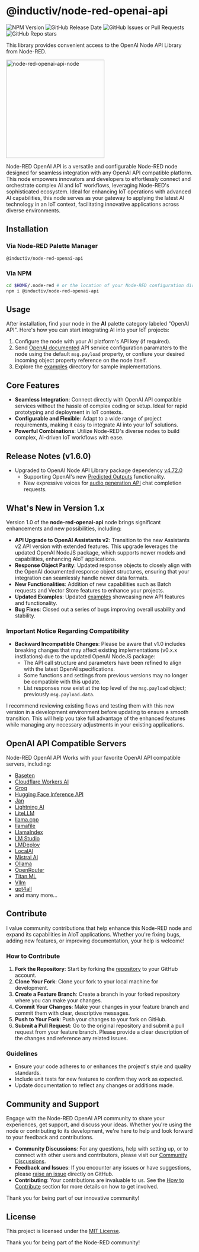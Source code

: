 # @inductiv/node-red-openai-api

![NPM Version](https://img.shields.io/npm/v/%40inductiv%2Fnode-red-openai-api) ![GitHub Release Date](https://img.shields.io/github/release-date/allanbunch/node-red-openai-api) ![GitHub Issues or Pull Requests](https://img.shields.io/github/issues/allanbunch/node-red-openai-api) ![GitHub Repo stars](https://img.shields.io/github/stars/allanbunch/node-red-openai-api)

This library provides convenient access to the OpenAI Node API Library from Node-RED.

<a href="https://github.com/allanbunch/node-red-openai-api">
  <img width="265" alt="node-red-openai-api-node" src="https://github.com/allanbunch/node-red-openai-api/assets/4503640/ee954c8e-fbf4-4812-a38a-f047cecd1982">
</a>
<br>

Node-RED OpenAI API is a versatile and configurable Node-RED node designed for seamless integration with any OpenAI API compatible platform. This node empowers innovators and developers to effortlessly connect and orchestrate complex AI and IoT workflows, leveraging Node-RED's sophisticated ecosystem. Ideal for enhancing IoT operations with advanced AI capabilities, this node serves as your gateway to applying the latest AI technology in an IoT context, facilitating innovative applications across diverse environments.

## Installation

### Via Node-RED Palette Manager

```text
@inductiv/node-red-openai-api
```

### Via NPM

```bash
cd $HOME/.node-red # or the location of your Node-RED configuration directory.
npm i @inductiv/node-red-openai-api
```

## Usage

After installation, find your node in the **AI** palette category labeled "OpenAI API". Here's how you can start integrating AI into your IoT projects:

1. Configure the node with your AI platform's API key (if required).
2. Send [OpenAI documented](https://platform.openai.com/docs/api-reference/) API service configuration paramaters to the node using the default `msg.payload` property, or confiure your desired incoming object property reference on the node itself.
3. Explore the [examples](./examples/) directory for sample implementations.

## Core Features

- **Seamless Integration**: Connect directly with OpenAI API compatible services without the hassle of complex coding or setup. Ideal for rapid prototyping and deployment in IoT contexts.
- **Configurable and Flexible**: Adapt to a wide range of project requirements, making it easy to integrate AI into your IoT solutions.
- **Powerful Combinations**: Utilize Node-RED's diverse nodes to build complex, AI-driven IoT workflows with ease.

## Release Notes (v1.6.0)

- Upgraded to OpenAI Node API Library package dependency [v4.72.0](https://www.npmjs.com/package/openai/v/4.72.0)
  - Supporting OpenAI's new [Predicted Outputs](https://platform.openai.com/docs/guides/predicted-outputs) functionality.
  - New expressive voices for [audio generation API](https://platform.openai.com/docs/guides/audio) chat completion requests.

## What's New in Version 1.x

Version 1.0 of the **node-red-openai-api** node brings significant enhancements and new possibilities, including:

- **API Upgrade to OpenAI Assistants v2**: Transition to the new Assistants v2 API version with extended features. This upgrade leverages the updated OpenAI NodeJS package, which supports newer models and capabilities, enhancing AIoT applications.
- **Response Object Parity**: Updated response objects to closely align with the OpenAI documented response object structures, ensuring that your integration can seamlessly handle newer data formats.
- **New Functionalities**: Addition of new capabilities such as Batch requests and Vector Store features to enhance your projects.
- **Updated Examples**: Updated [examples](./examples/) showcasing new API features and functionality.
- **Bug Fixes**: Closed out a series of bugs improving overall usability and stability.

### Important Notice Regarding Compatibility

- **Backward Incompatible Changes**: Please be aware that v1.0 includes breaking changes that may affect existing implementations (v0.x.x instllations) due to the updated OpenAI NodeJS package:
  - The API call structure and parameters have been refined to align with the latest OpenAI specifications.
  - Some functions and settings from previous versions may no longer be compatible with this update.
  - List responses now exist at the top level of the `msg.payload` object; previously `msg.payload.data`.

I recommend reviewing existing flows and testing them with this new version in a development environment before updating to ensure a smooth transition. This will help you take full advantage of the enhanced features while managing any necessary adjustments in your existing applications.

## OpenAI API Compatible Servers

Node-RED OpenAI API Works with your favorite OpenAI API compatible servers, including:

- [Baseten](https://www.baseten.co/)
- [Cloudflare Workers AI](https://developers.cloudflare.com/workers-ai/)
- [Groq](https://groq.com/)
- [Hugging Face Inference API](https://huggingface.co/docs/api-inference/tasks/chat-completion)
- [Jan](https://jan.ai/)
- [Lightning AI](https://lightning.ai/)
- [LiteLLM](https://www.litellm.ai/)
- [llama.cpp](https://github.com/ggerganov/llama.cpp?tab=readme-ov-file)
- [llamafile](https://github.com/Mozilla-Ocho/llamafile)
- [LlamaIndex](https://www.llamaindex.ai/)
- [LM Studio](https://lmstudio.ai/)
- [LMDeploy](https://github.com/InternLM/lmdeploy)
- [LocalAI](https://localai.io/)
- [Mistral AI](https://mistral.ai/)
- [Ollama](https://ollama.com/)
- [OpenRouter](https://openrouter.ai/)
- [Titan ML](https://www.titanml.co/)
- [Vllm](https://docs.vllm.ai/en/v0.6.0/index.html)
- [gpt4all](https://github.com/nomic-ai/gpt4all)
- and many more...

## Contribute

I value community contributions that help enhance this Node-RED node and expand its capabilities in AIoT applications. Whether you're fixing bugs, adding new features, or improving documentation, your help is welcome!

### How to Contribute

1. **Fork the Repository**: Start by forking the [repository](https://github.com/allanbunch/node-red-openai-api) to your GitHub account.
2. **Clone Your Fork**: Clone your fork to your local machine for development.
3. **Create a Feature Branch**: Create a branch in your forked repository where you can make your changes.
4. **Commit Your Changes**: Make your changes in your feature branch and commit them with clear, descriptive messages.
5. **Push to Your Fork**: Push your changes to your fork on GitHub.
6. **Submit a Pull Request**: Go to the original repository and submit a pull request from your feature branch. Please provide a clear description of the changes and reference any related issues.

### Guidelines

- Ensure your code adheres to or enhances the project's style and quality standards.
- Include unit tests for new features to confirm they work as expected.
- Update documentation to reflect any changes or additions made.

## Community and Support

Engage with the Node-RED OpenAI API community to share your experiences, get support, and discuss your ideas. Whether you're using the node or contributing to its development, we're here to help and look forward to your feedback and contributions.

- **Community Discussions**: For any questions, help with setting up, or to connect with other users and contributors, please visit our [Community Discussions](https://github.com/allanbunch/node-red-openai-api/discussions).
- **Feedback and Issues**: If you encounter any issues or have suggestions, please [raise an issue](https://github.com/allanbunch/node-red-openai-api/issues) directly on GitHub.
- **Contributing**: Your contributions are invaluable to us. See the [How to Contribute](#contribute) section for more details on how to get involved.

Thank you for being part of our innovative community!

## License

This project is licensed under the [MIT License](./LICENSE).

Thank you for being part of the Node-RED community!
